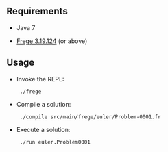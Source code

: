 ## Requirements

 * Java 7

 * [Frege 3.19.124](http://code.google.com/p/frege/) (or above)

## Usage

 * Invoke the REPL:

        ./frege

 * Compile a solution:

        ./compile src/main/frege/euler/Problem-0001.fr

 * Execute a solution:

        ./run euler.Problem0001
